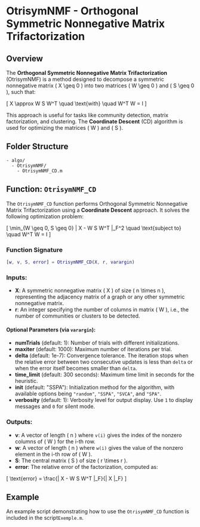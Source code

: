 
# OtrisymNMF - Orthogonal Symmetric Nonnegative Matrix Trifactorization

## Overview

The **Orthogonal Symmetric Nonnegative Matrix Trifactorization** (OtrisymNMF) is a method designed to decompose a symmetric nonnegative matrix \( X \geq 0 \) into two matrices \( W \geq 0 \) and \( S \geq 0 \), such that:

\[
X \approx W S W^T \quad \text{with} \quad W^T W = I
\]

This approach is useful for tasks like community detection, matrix factorization, and clustering. The **Coordinate Descent** (CD) algorithm is used for optimizing the matrices \( W \) and \( S \).

## Folder Structure

```
- algo/
  - OtrisymNMF/
    - OtrisymNMF_CD.m
```

## Function: `OtrisymNMF_CD`

The `OtrisymNMF_CD` function performs Orthogonal Symmetric Nonnegative Matrix Trifactorization using a **Coordinate Descent** approach. It solves the following optimization problem:

\[
\min_{W \geq 0, S \geq 0} \| X - W S W^T \|_F^2 \quad \text{subject to} \quad W^T W = I
\]

### Function Signature

```matlab
[w, v, S, error] = OtrisymNMF_CD(X, r, varargin)
```

### Inputs:

- **X**: A symmetric nonnegative matrix \( X \) of size \( n \times n \), representing the adjacency matrix of a graph or any other symmetric nonnegative matrix.
- **r**: An integer specifying the number of columns in matrix \( W \), i.e., the number of communities or clusters to be detected.

#### Optional Parameters (via `varargin`):
- **numTrials** (default: 1): Number of trials with different initializations.
- **maxiter** (default: 1000): Maximum number of iterations per trial.
- **delta** (default: 1e-7): Convergence tolerance. The iteration stops when the relative error between two consecutive updates is less than `delta` or when the error itself becomes smaller than `delta`.
- **time_limit** (default: 300 seconds): Maximum time limit in seconds for the heuristic.
- **init** (default: "SSPA"): Initialization method for the algorithm, with available options being `"random"`, `"SSPA"`, `"SVCA"`, and `"SPA"`.
- **verbosity** (default: 1): Verbosity level for output display. Use `1` to display messages and `0` for silent mode.

### Outputs:

- **v**: A vector of length \( n \) where `v(i)` gives the index of the nonzero columns of \( W \) for the i-th row.
- **w**: A vector of length \( n \) where `w(i)` gives the value of the nonzero element in the i-th row of \( W \).
- **S**: The central matrix \( S \) of size \( r \times r \).
- **error**: The relative error of the factorization, computed as:

\[
\text{error} = \frac{\| X - W S W^T \|_F}{\| X \|_F}
\]

## Example

An example script demonstrating how to use the `OtrisymNMF_CD` function is included in the script`Exemple.m`.



